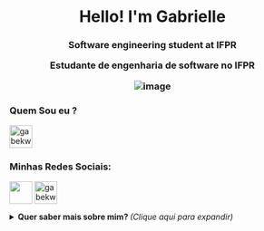 <h1 align="center">Hello! I'm Gabrielle </h1>
<h3 align="center"> Software engineering student at IFPR 

Estudante de engenharia de software no IFPR 
 
![image](https://user-images.githubusercontent.com/76081229/176014306-d40995c7-4a44-4e14-9bf0-69e716dd6003.png)
</h3>

<h3> Quem Sou eu ? </h3> 
<a href="https://gabriellekw.github.io/gabe/" target="blank"><img align="center" src="https://cdn-icons.flaticon.com/png/512/4218/premium/4218273.png?token=exp=1659564502~hmac=862678398a3b915a9226f480cb9a6daa" alt="gabekw.por" height="40" width="40" /> </a>


<h3 align="left"> Minhas Redes Sociais: <src="https://cdn-icons-png.flaticon.com/512/920/920938.png" alt="gabekw.twitter" height="40" width="40" /></a></h3>
<p align="left">
<a href="https://www.linkedin.com/in/gabriellekwsiqueira/" target="blank"><img align="center" src="https://cdn-icons-png.flaticon.com/512/145/145807.png" height="40" width="40" /></a> 
<a href="https://twitter.com/Gabrielle_kw" target="blank"><img align="center" src="https://cdn-icons-png.flaticon.com/512/145/145812.png" alt="gabekw.twitter" height="40" width="40" /></a>
</p>



<details>
  <summary> <b> Quer saber mais sobre mim? </b> <i>(Clique aqui para expandir)</i> </summary>
  <br>
  
<h3> Já que você veio até aqui joga o jogo do meu Gato !!! </h3> 

Clica aí no cat
<a href="https://gabriellekw.github.io/JogoMemoriaCat/" target="blank"><img align="center" src="https://cdn-icons-png.flaticon.com/512/1864/1864514.png" alt="gabekw.jgmemoriacat" height="40" width="40" /> </a>
</p>  

